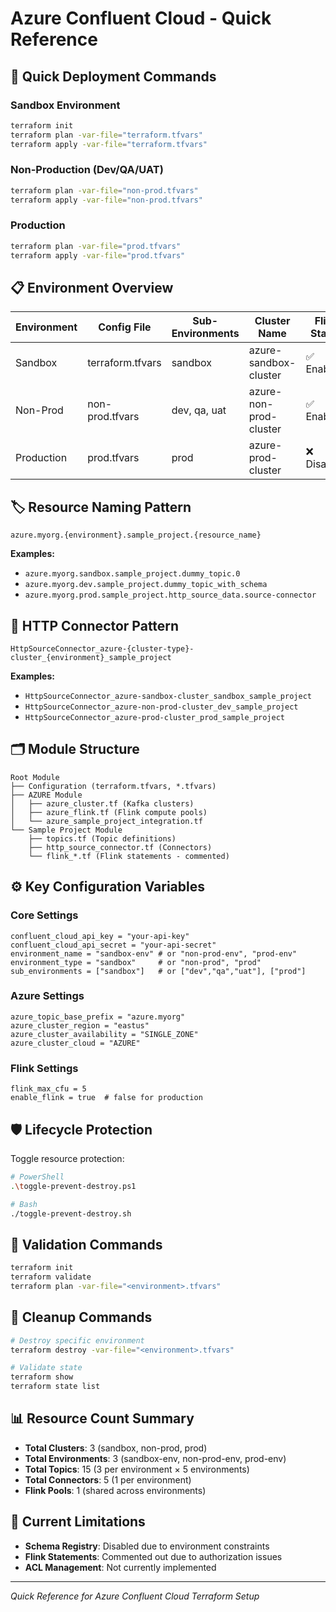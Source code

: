 # Azure Confluent Cloud - Quick Reference

## 🚀 Quick Deployment Commands

### Sandbox Environment
```bash
terraform init
terraform plan -var-file="terraform.tfvars"
terraform apply -var-file="terraform.tfvars"
```

### Non-Production (Dev/QA/UAT)
```bash
terraform plan -var-file="non-prod.tfvars"
terraform apply -var-file="non-prod.tfvars"
```

### Production
```bash
terraform plan -var-file="prod.tfvars"
terraform apply -var-file="prod.tfvars"
```

## 📋 Environment Overview

| Environment | Config File | Sub-Environments | Cluster Name | Flink Status | Resources |
|-------------|-------------|------------------|--------------|--------------|-----------|
| Sandbox | terraform.tfvars | sandbox | azure-sandbox-cluster | ✅ Enabled | 3 topics, 1 connector |
| Non-Prod | non-prod.tfvars | dev, qa, uat | azure-non-prod-cluster | ✅ Enabled | 9 topics, 3 connectors |
| Production | prod.tfvars | prod | azure-prod-cluster | ❌ Disabled | 3 topics, 1 connector |

## 🏷️ Resource Naming Pattern

```
azure.myorg.{environment}.sample_project.{resource_name}
```

**Examples:**
- `azure.myorg.sandbox.sample_project.dummy_topic.0`
- `azure.myorg.dev.sample_project.dummy_topic_with_schema`
- `azure.myorg.prod.sample_project.http_source_data.source-connector`

## 🔗 HTTP Connector Pattern

```
HttpSourceConnector_azure-{cluster-type}-cluster_{environment}_sample_project
```

**Examples:**
- `HttpSourceConnector_azure-sandbox-cluster_sandbox_sample_project`
- `HttpSourceConnector_azure-non-prod-cluster_dev_sample_project`
- `HttpSourceConnector_azure-prod-cluster_prod_sample_project`

## 🗂️ Module Structure

```
Root Module
├── Configuration (terraform.tfvars, *.tfvars)
├── AZURE Module
│   ├── azure_cluster.tf (Kafka clusters)
│   ├── azure_flink.tf (Flink compute pools)
│   └── azure_sample_project_integration.tf
└── Sample Project Module
    ├── topics.tf (Topic definitions)
    ├── http_source_connector.tf (Connectors)
    └── flink_*.tf (Flink statements - commented)
```

## ⚙️ Key Configuration Variables

### Core Settings
```hcl
confluent_cloud_api_key = "your-api-key"
confluent_cloud_api_secret = "your-api-secret"
environment_name = "sandbox-env" # or "non-prod-env", "prod-env"
environment_type = "sandbox"     # or "non-prod", "prod"
sub_environments = ["sandbox"]   # or ["dev","qa","uat"], ["prod"]
```

### Azure Settings
```hcl
azure_topic_base_prefix = "azure.myorg"
azure_cluster_region = "eastus"
azure_cluster_availability = "SINGLE_ZONE"
azure_cluster_cloud = "AZURE"
```

### Flink Settings
```hcl
flink_max_cfu = 5
enable_flink = true  # false for production
```

## 🛡️ Lifecycle Protection

Toggle resource protection:
```bash
# PowerShell
.\toggle-prevent-destroy.ps1

# Bash
./toggle-prevent-destroy.sh
```

## 🎯 Validation Commands

```bash
terraform init
terraform validate
terraform plan -var-file="<environment>.tfvars"
```

## 🧹 Cleanup Commands

```bash
# Destroy specific environment
terraform destroy -var-file="<environment>.tfvars"

# Validate state
terraform show
terraform state list
```

## 📊 Resource Count Summary

- **Total Clusters**: 3 (sandbox, non-prod, prod)
- **Total Environments**: 3 (sandbox-env, non-prod-env, prod-env)
- **Total Topics**: 15 (3 per environment × 5 environments)
- **Total Connectors**: 5 (1 per environment)
- **Flink Pools**: 1 (shared across environments)

## 🚨 Current Limitations

- **Schema Registry**: Disabled due to environment constraints
- **Flink Statements**: Commented out due to authorization issues
- **ACL Management**: Not currently implemented

---

*Quick Reference for Azure Confluent Cloud Terraform Setup*
